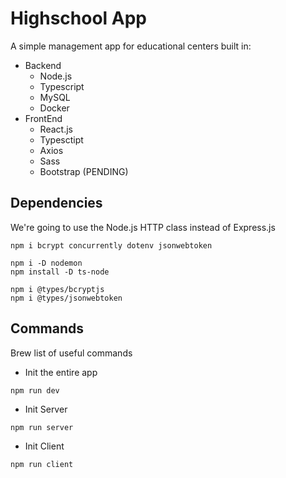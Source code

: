 # Highschool App
A simple management app for educational centers built in:
- Backend
    - Node.js
    - Typescript
    - MySQL
    - Docker
- FrontEnd
    - React.js
    - Typesctipt
    - Axios
    - Sass
    - Bootstrap (PENDING)

## Dependencies
We're going to use the Node.js HTTP class instead of Express.js

```
npm i bcrypt concurrently dotenv jsonwebtoken
```
```
npm i -D nodemon
npm install -D ts-node
```
```
npm i @types/bcryptjs
npm i @types/jsonwebtoken
```
## Commands
Brew list of useful commands

- Init the entire app
```
npm run dev
```
- Init Server
```
npm run server
```
- Init Client
```
npm run client
```